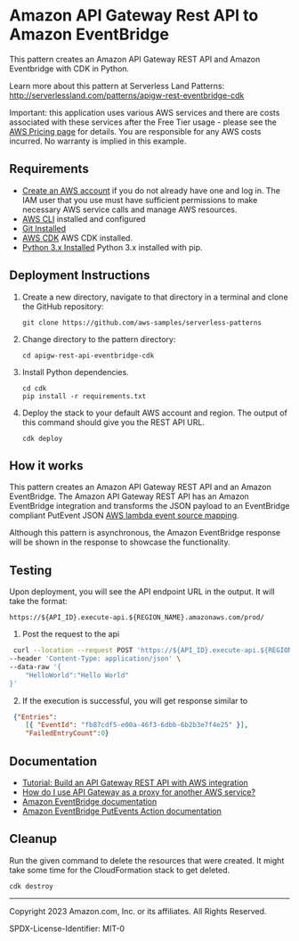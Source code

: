 # Amazon API Gateway Rest API to Amazon EventBridge

This pattern creates an Amazon API Gateway REST API and Amazon Eventbridge with CDK in Python.

Learn more about this pattern at Serverless Land Patterns: http://serverlessland.com/patterns/apigw-rest-eventbridge-cdk

Important: this application uses various AWS services and there are costs associated with these services after the Free Tier usage - please see the [AWS Pricing page](https://aws.amazon.com/pricing/) for details. You are responsible for any AWS costs incurred. No warranty is implied in this example.

## Requirements

* [Create an AWS account](https://portal.aws.amazon.com/gp/aws/developer/registration/index.html) if you do not already have one and log in. The IAM user that you use must have sufficient permissions to make necessary AWS service calls and manage AWS resources.
* [AWS CLI](https://docs.aws.amazon.com/cli/latest/userguide/install-cliv2.html) installed and configured
* [Git Installed](https://git-scm.com/book/en/v2/Getting-Started-Installing-Git)
* [AWS CDK](https://docs.aws.amazon.com/cdk/v2/guide/getting_started.html) AWS CDK installed.
* [Python 3.x Installed](https://www.python.org/) Python 3.x installed with pip.

## Deployment Instructions

1. Create a new directory, navigate to that directory in a terminal and clone the GitHub repository:
    ``` 
    git clone https://github.com/aws-samples/serverless-patterns
    ```
1. Change directory to the pattern directory:
    ```
    cd apigw-rest-api-eventbridge-cdk
    ```
1. Install Python dependencies.
    ```
    cd cdk
	pip install -r requirements.txt
    ```
1. Deploy the stack to your default AWS account and region. The output of this command should give you the REST API URL.
    ```
    cdk deploy
    ```

## How it works

This pattern creates an Amazon API Gateway REST API and an Amazon EventBridge. The Amazon API Gateway REST API has an Amazon EventBridge integration and transforms the JSON payload to an EventBridge compliant PutEvent JSON [AWS lambda event source mapping](https://docs.aws.amazon.com/lambda/latest/dg/with-sqs.html). 

Although this pattern is asynchronous, the Amazon EventBridge response will be shown in the response to showcase the functionality.

## Testing

Upon deployment, you will see the API endpoint URL in the output. It will take the format:

`https://${API_ID}.execute-api.${REGION_NAME}.amazonaws.com/prod/`

1. Post the request to the api
```bash
 curl --location --request POST 'https://${API_ID}.execute-api.${REGION_NAME}.amazonaws.com/prod/' \
--header 'Content-Type: application/json' \
--data-raw '{
    "HelloWorld":"Hello World"
}'
```

2. If the execution is successful, you will get response similar to
```json
 {"Entries":
    [{ "EventId": "fb87cdf5-e00a-46f3-6dbb-6b2b3e7f4e25" }],
    "FailedEntryCount":0}
```

## Documentation
- [Tutorial: Build an API Gateway REST API with AWS integration](https://docs.aws.amazon.com/apigateway/latest/developerguide/getting-started-aws-proxy.html)
- [How do I use API Gateway as a proxy for another AWS service?](https://aws.amazon.com/premiumsupport/knowledge-center/api-gateway-proxy-integrate-service/)
- [Amazon EventBridge documentation](https://docs.aws.amazon.com/eventbridge/latest/userguide/eb-what-is.html)
- [Amazon EventBridge PutEvents Action documentation](https://docs.aws.amazon.com/eventbridge/latest/APIReference/API_PutEvents.html)


## Cleanup
 
Run the given command to delete the resources that were created. It might take some time for the CloudFormation stack to get deleted.
```
cdk destroy
```

----
Copyright 2023 Amazon.com, Inc. or its affiliates. All Rights Reserved.

SPDX-License-Identifier: MIT-0